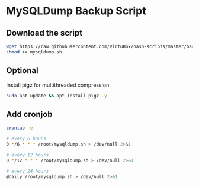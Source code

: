 # MySQLDump Backup Script

## Download the script

```bash
wget https://raw.githubusercontent.com/VirtuBox/bash-scripts/master/backup/mysqldump/mysqldump.sh -O mysqldump.sh
chmod +x mysqldump.sh
```

## Optional

Install pigz for multithreaded compression

```bash
sudo apt update && apt install pigz -y
```

## Add cronjob

```bash
crontab -e

# every 6 hours
0 */6 * * * /root/mysqldump.sh > /dev/null 2>&1

# every 12 hours
0 */12 * * * /root/mysqldump.sh > /dev/null 2>&1

# every 24 hours
@daily /root/mysqldump.sh > /dev/null 2>&1

```
